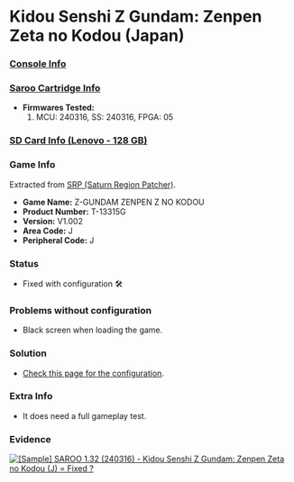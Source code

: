 # Kidou Senshi Z Gundam: Zenpen Zeta no Kodou (Japan)

### [Console Info](../../../../Info/Consoles/VA13/README.md)

### [Saroo Cartridge Info](../../../../Info/Cartridges/RetroGameParadiseStore/1.32F/README.md)

- <b>Firmwares Tested:</b>
  1. MCU: 240316, SS: 240316, FPGA: 05

### [SD Card Info (Lenovo - 128 GB)](../../../../Info/SdCards/Lenovo/128GB/fat32/README.md)

### Game Info

Extracted from [SRP (Saturn Region Patcher)](https://segaxtreme.net/resources/saturn-region-patcher.81/download).

- <b>Game Name:</b> Z-GUNDAM ZENPEN Z NO KODOU
- <b>Product Number:</b> T-13315G
- <b>Version:</b> V1.002
- <b>Area Code:</b> J
- <b>Peripheral Code:</b> J

### Status

- Fixed with configuration :hammer_and_wrench:

### Problems without configuration

- Black screen when loading the game.

### Solution

- [Check this page for the configuration](https://github.com/williamdsw/saroo-configuration-list/blob/master/J/T-13315G/README.md).

### Extra Info

- It does need a full gameplay test.

### Evidence

[![[Sample] SAROO 1.32 (240316) - Kidou Senshi Z Gundam: Zenpen Zeta no Kodou (J) = Fixed ?](https://img.youtube.com/vi/CQKfCqDX3vk/0.jpg)](https://www.youtube.com/watch?v=CQKfCqDX3vk)
